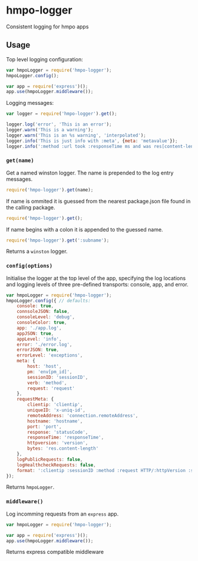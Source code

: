 # hmpo-logger
Consistent logging for hmpo apps

## Usage

Top level logging configuration:
```javascript
var hmpoLogger = require('hmpo-logger');
hmpoLogger.config();

var app = require('express')();
app.use(hmpoLogger.middleware());
```

Logging messages:
```javascript
var logger = require('hmpo-logger').get();

logger.log('error', 'This is an error');
logger.warn('This is a warning');
logger.warn('This is an %s warning', 'interpolated');
logger.info('This is just info with :meta', {meta: 'metavalue'});
logger.info(':method :url took :responseTime ms and was res[content-length] bytes', {req: req, res: res});
```


### `get(name)`

Get a named winston logger. The name is prepended to the log entry messages.

```javascript
require('hmpo-logger').get(name);
```

If name is ommited it is guessed from the nearest package.json file found in the calling package.
```javascript
require('hmpo-logger').get();
```

If name begins with a colon it is appended to the guessed name.
```javascript
require('hmpo-logger').get(':subname');
```
Returns a `winston` logger.


### `config(options)`

Initialise the logger at the top level of the app, specifying the log locations and logging levels of three pre-defined transports: console, app, and error.

```javascript
var hmpoLogger = require('hmpo-logger');
hmpoLogger.config({ // defaults:
    console: true,
    connsoleJSON: false,
    consoleLevel: 'debug',
    consoleColor: true,
    app: './app.log',
    appJSON: true,
    appLevel: 'info',
    error: './error.log',
    errorJSON: true,
    errorLevel: 'exceptions',
    meta: {
        host: 'host',
        pm: 'env[pm_id]',
        sessionID: 'sessionID',
        verb: 'method',
        request: 'request'
    },
    requestMeta: {
        clientip: 'clientip',
        uniqueID: 'x-uniq-id',
        remoteAddress: 'connection.remoteAddress',
        hostname: 'hostname',
        port: 'port',
        response: 'statusCode',
        responseTime: 'responseTime',
        httpversion: 'version',
        bytes: 'res.content-length'
    },
    logPublicRequests: false,
    logHealthcheckRequests: false,
    format: ':clientip :sessionID :method :request HTTP/:httpVersion :statusCode :res[content-length] - :responseTime ms'
});
```

Returns `hmpoLogger`.


### `middleware()`

Log incomming requests from an `express` app.

```javascript
var hmpoLogger = require('hmpo-logger');

var app = require('express')();
app.use(hmpoLogger.middleware());
```

Returns express compatible middleware

